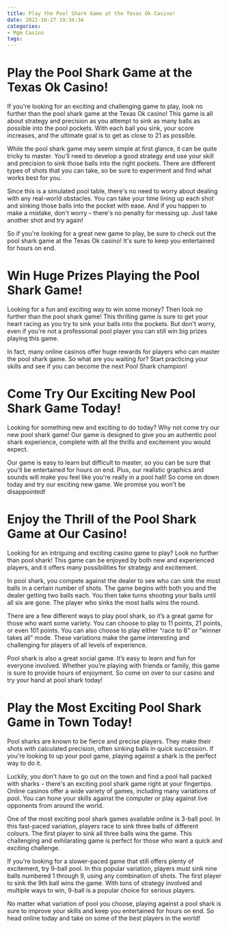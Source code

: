 ```yaml
---
title: Play the Pool Shark Game at the Texas Ok Casino!
date: 2022-10-27 19:34:34
categories:
- Mgm Casino
tags:
---
```



#  Play the Pool Shark Game at the Texas Ok Casino!

If you're looking for an exciting and challenging game to play, look no further than the pool shark game at the Texas Ok casino! This game is all about strategy and precision as you attempt to sink as many balls as possible into the pool pockets. With each ball you sink, your score increases, and the ultimate goal is to get as close to 21 as possible.

While the pool shark game may seem simple at first glance, it can be quite tricky to master. You'll need to develop a good strategy and use your skill and precision to sink those balls into the right pockets. There are different types of shots that you can take, so be sure to experiment and find what works best for you.

Since this is a simulated pool table, there's no need to worry about dealing with any real-world obstacles. You can take your time lining up each shot and sinking those balls into the pocket with ease. And if you happen to make a mistake, don't worry – there's no penalty for messing up. Just take another shot and try again!

So if you're looking for a great new game to play, be sure to check out the pool shark game at the Texas Ok casino! It's sure to keep you entertained for hours on end.

#  Win Huge Prizes Playing the Pool Shark Game!

Looking for a fun and exciting way to win some money? Then look no further than the pool shark game! This thrilling game is sure to get your heart racing as you try to sink your balls into the pockets. But don't worry, even if you're not a professional pool player you can still win big prizes playing this game.

In fact, many online casinos offer huge rewards for players who can master the pool shark game. So what are you waiting for? Start practicing your skills and see if you can become the next Pool Shark champion!

#  Come Try Our Exciting New Pool Shark Game Today!

Looking for something new and exciting to do today? Why not come try our new pool shark game! Our game is designed to give you an authentic pool shark experience, complete with all the thrills and excitement you would expect.

Our game is easy to learn but difficult to master, so you can be sure that you'll be entertained for hours on end. Plus, our realistic graphics and sounds will make you feel like you're really in a pool hall! So come on down today and try our exciting new game. We promise you won't be disappointed!

#  Enjoy the Thrill of the Pool Shark Game at Our Casino!

Looking for an intriguing and exciting casino game to play? Look no further than pool shark! This game can be enjoyed by both new and experienced players, and it offers many possibilities for strategy and excitement.

In pool shark, you compete against the dealer to see who can sink the most balls in a certain number of shots. The game begins with both you and the dealer getting two balls each. You then take turns shooting your balls until all six are gone. The player who sinks the most balls wins the round.

There are a few different ways to play pool shark, so it’s a great game for those who want some variety. You can choose to play to 11 points, 21 points, or even 101 points. You can also choose to play either “race to 6” or “winner takes all” mode. These variations make the game interesting and challenging for players of all levels of experience.

Pool shark is also a great social game. It’s easy to learn and fun for everyone involved. Whether you’re playing with friends or family, this game is sure to provide hours of enjoyment. So come on over to our casino and try your hand at pool shark today!

#  Play the Most Exciting Pool Shark Game in Town Today!

Pool sharks are known to be fierce and precise players. They make their shots with calculated precision, often sinking balls in quick succession. If you're looking to up your pool game, playing against a shark is the perfect way to do it.

Luckily, you don't have to go out on the town and find a pool hall packed with sharks – there's an exciting pool shark game right at your fingertips. Online casinos offer a wide variety of games, including many variations of pool. You can hone your skills against the computer or play against live opponents from around the world.

One of the most exciting pool shark games available online is 3-ball pool. In this fast-paced variation, players race to sink three balls of different colours. The first player to sink all three balls wins the game. This challenging and exhilarating game is perfect for those who want a quick and exciting challenge.

If you're looking for a slower-paced game that still offers plenty of excitement, try 9-ball pool. In this popular variation, players must sink nine balls numbered 1 through 9, using any combination of shots. The first player to sink the 9th ball wins the game. With tons of strategy involved and multiple ways to win, 9-ball is a popular choice for serious players.

No matter what variation of pool you choose, playing against a pool shark is sure to improve your skills and keep you entertained for hours on end. So head online today and take on some of the best players in the world!